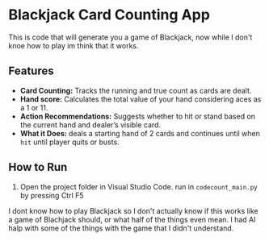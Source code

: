 # Blackjack Card Counting App

This is code that will generate you a game of Blackjack, now while I don't knoe how to play im think that it works.

## Features

- **Card Counting:** Tracks the running and true count as cards are dealt.
- **Hand score:** Calculates the total value of your hand considering aces as a 1 or 11.
- **Action Recommendations:** Suggests whether to hit or stand based on the current hand and dealer’s visible card.
- **What it Does:** deals a starting hand of 2 cards and continues until when `hit` until player quits or busts.

## How to Run

1. Open the project folder in Visual Studio Code.
run in `codecount_main.py` by pressing Ctrl F5

I dont know how to play Blackjack so I don't actually know if this works like a game of Blachjack should, or what half of the things even mean. I had AI halp with some of the things with the game that I didn't understand.